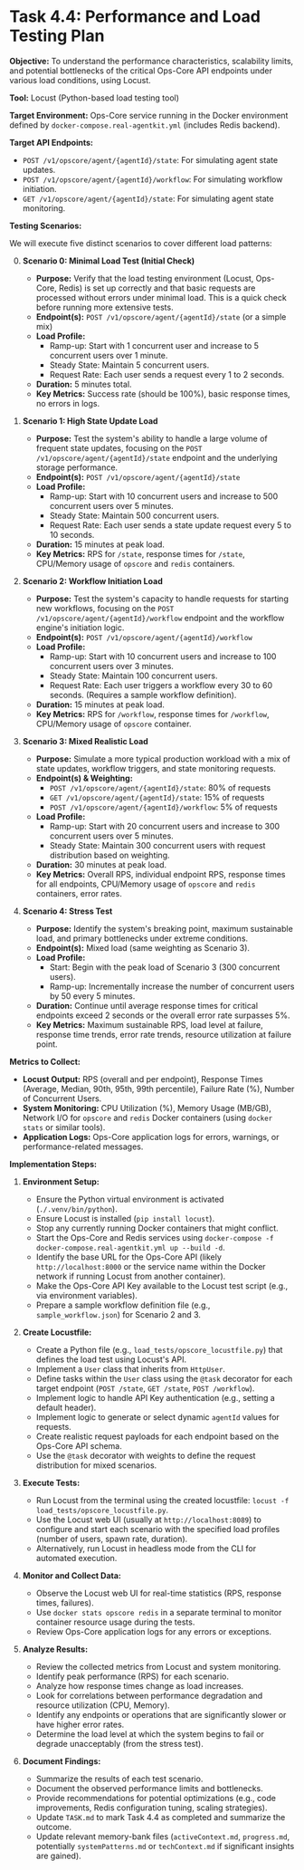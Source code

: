 # Task 4.4: Performance and Load Testing Plan

**Objective:** To understand the performance characteristics, scalability limits, and potential bottlenecks of the critical Ops-Core API endpoints under various load conditions, using Locust.

**Tool:** Locust (Python-based load testing tool)

**Target Environment:** Ops-Core service running in the Docker environment defined by `docker-compose.real-agentkit.yml` (includes Redis backend).

**Target API Endpoints:**

*   `POST /v1/opscore/agent/{agentId}/state`: For simulating agent state updates.
*   `POST /v1/opscore/agent/{agentId}/workflow`: For simulating workflow initiation.
*   `GET /v1/opscore/agent/{agentId}/state`: For simulating agent state monitoring.

**Testing Scenarios:**

We will execute five distinct scenarios to cover different load patterns:

0.  **Scenario 0: Minimal Load Test (Initial Check)**
    *   **Purpose:** Verify that the load testing environment (Locust, Ops-Core, Redis) is set up correctly and that basic requests are processed without errors under minimal load. This is a quick check before running more extensive tests.
    *   **Endpoint(s):** `POST /v1/opscore/agent/{agentId}/state` (or a simple mix)
    *   **Load Profile:**
        *   Ramp-up: Start with 1 concurrent user and increase to 5 concurrent users over 1 minute.
        *   Steady State: Maintain 5 concurrent users.
        *   Request Rate: Each user sends a request every 1 to 2 seconds.
    *   **Duration:** 5 minutes total.
    *   **Key Metrics:** Success rate (should be 100%), basic response times, no errors in logs.

1.  **Scenario 1: High State Update Load**
    *   **Purpose:** Test the system's ability to handle a large volume of frequent state updates, focusing on the `POST /v1/opscore/agent/{agentId}/state` endpoint and the underlying storage performance.
    *   **Endpoint(s):** `POST /v1/opscore/agent/{agentId}/state`
    *   **Load Profile:**
        *   Ramp-up: Start with 10 concurrent users and increase to 500 concurrent users over 5 minutes.
        *   Steady State: Maintain 500 concurrent users.
        *   Request Rate: Each user sends a state update request every 5 to 10 seconds.
    *   **Duration:** 15 minutes at peak load.
    *   **Key Metrics:** RPS for `/state`, response times for `/state`, CPU/Memory usage of `opscore` and `redis` containers.

2.  **Scenario 2: Workflow Initiation Load**
    *   **Purpose:** Test the system's capacity to handle requests for starting new workflows, focusing on the `POST /v1/opscore/agent/{agentId}/workflow` endpoint and the workflow engine's initiation logic.
    *   **Endpoint(s):** `POST /v1/opscore/agent/{agentId}/workflow`
    *   **Load Profile:**
        *   Ramp-up: Start with 10 concurrent users and increase to 100 concurrent users over 3 minutes.
        *   Steady State: Maintain 100 concurrent users.
        *   Request Rate: Each user triggers a workflow every 30 to 60 seconds. (Requires a sample workflow definition).
    *   **Duration:** 15 minutes at peak load.
    *   **Key Metrics:** RPS for `/workflow`, response times for `/workflow`, CPU/Memory usage of `opscore` container.

3.  **Scenario 3: Mixed Realistic Load**
    *   **Purpose:** Simulate a more typical production workload with a mix of state updates, workflow triggers, and state monitoring requests.
    *   **Endpoint(s) & Weighting:**
        *   `POST /v1/opscore/agent/{agentId}/state`: 80% of requests
        *   `GET /v1/opscore/agent/{agentId}/state`: 15% of requests
        *   `POST /v1/opscore/agent/{agentId}/workflow`: 5% of requests
    *   **Load Profile:**
        *   Ramp-up: Start with 20 concurrent users and increase to 300 concurrent users over 5 minutes.
        *   Steady State: Maintain 300 concurrent users with request distribution based on weighting.
    *   **Duration:** 30 minutes at peak load.
    *   **Key Metrics:** Overall RPS, individual endpoint RPS, response times for all endpoints, CPU/Memory usage of `opscore` and `redis` containers, error rates.

4.  **Scenario 4: Stress Test**
    *   **Purpose:** Identify the system's breaking point, maximum sustainable load, and primary bottlenecks under extreme conditions.
    *   **Endpoint(s):** Mixed load (same weighting as Scenario 3).
    *   **Load Profile:**
        *   Start: Begin with the peak load of Scenario 3 (300 concurrent users).
        *   Ramp-up: Incrementally increase the number of concurrent users by 50 every 5 minutes.
    *   **Duration:** Continue until average response times for critical endpoints exceed 2 seconds or the overall error rate surpasses 5%.
    *   **Key Metrics:** Maximum sustainable RPS, load level at failure, response time trends, error rate trends, resource utilization at failure point.

**Metrics to Collect:**

*   **Locust Output:** RPS (overall and per endpoint), Response Times (Average, Median, 90th, 95th, 99th percentile), Failure Rate (%), Number of Concurrent Users.
*   **System Monitoring:** CPU Utilization (%), Memory Usage (MB/GB), Network I/O for `opscore` and `redis` Docker containers (using `docker stats` or similar tools).
*   **Application Logs:** Ops-Core application logs for errors, warnings, or performance-related messages.

**Implementation Steps:**

1.  **Environment Setup:**
    *   Ensure the Python virtual environment is activated (`./.venv/bin/python`).
    *   Ensure Locust is installed (`pip install locust`).
    *   Stop any currently running Docker containers that might conflict.
    *   Start the Ops-Core and Redis services using `docker-compose -f docker-compose.real-agentkit.yml up --build -d`.
    *   Identify the base URL for the Ops-Core API (likely `http://localhost:8000` or the service name within the Docker network if running Locust from another container).
    *   Make the Ops-Core API Key available to the Locust test script (e.g., via environment variables).
    *   Prepare a sample workflow definition file (e.g., `sample_workflow.json`) for Scenario 2 and 3.

2.  **Create Locustfile:**
    *   Create a Python file (e.g., `load_tests/opscore_locustfile.py`) that defines the load test using Locust's API.
    *   Implement a `User` class that inherits from `HttpUser`.
    *   Define tasks within the `User` class using the `@task` decorator for each target endpoint (`POST /state`, `GET /state`, `POST /workflow`).
    *   Implement logic to handle API Key authentication (e.g., setting a default header).
    *   Implement logic to generate or select dynamic `agentId` values for requests.
    *   Create realistic request payloads for each endpoint based on the Ops-Core API schema.
    *   Use the `@task` decorator with weights to define the request distribution for mixed scenarios.

3.  **Execute Tests:**
    *   Run Locust from the terminal using the created locustfile: `locust -f load_tests/opscore_locustfile.py`.
    *   Use the Locust web UI (usually at `http://localhost:8089`) to configure and start each scenario with the specified load profiles (number of users, spawn rate, duration).
    *   Alternatively, run Locust in headless mode from the CLI for automated execution.

4.  **Monitor and Collect Data:**
    *   Observe the Locust web UI for real-time statistics (RPS, response times, failures).
    *   Use `docker stats opscore redis` in a separate terminal to monitor container resource usage during the tests.
    *   Review Ops-Core application logs for any errors or exceptions.

5.  **Analyze Results:**
    *   Review the collected metrics from Locust and system monitoring.
    *   Identify peak performance (RPS) for each scenario.
    *   Analyze how response times change as load increases.
    *   Look for correlations between performance degradation and resource utilization (CPU, Memory).
    *   Identify any endpoints or operations that are significantly slower or have higher error rates.
    *   Determine the load level at which the system begins to fail or degrade unacceptably (from the stress test).

6.  **Document Findings:**
    *   Summarize the results of each test scenario.
    *   Document the observed performance limits and bottlenecks.
    *   Provide recommendations for potential optimizations (e.g., code improvements, Redis configuration tuning, scaling strategies).
    *   Update `TASK.md` to mark Task 4.4 as completed and summarize the outcome.
    *   Update relevant memory-bank files (`activeContext.md`, `progress.md`, potentially `systemPatterns.md` or `techContext.md` if significant insights are gained).